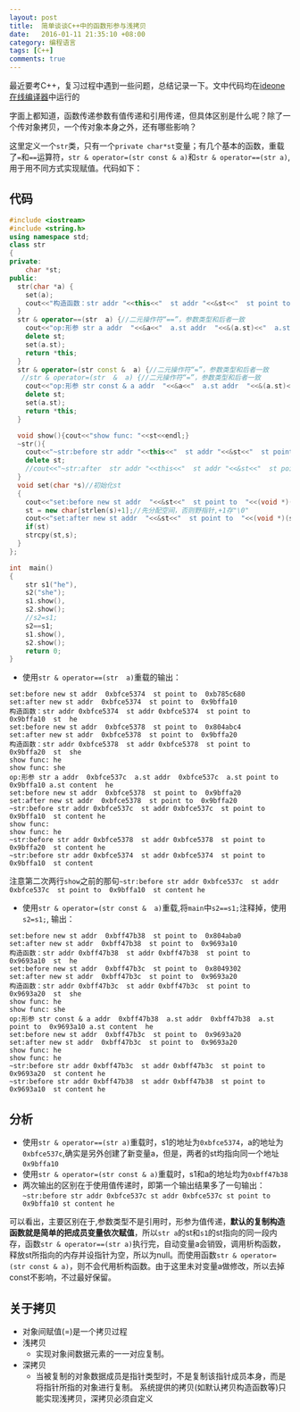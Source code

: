 ```yaml
---
layout: post
title:  简单谈谈C++中的函数形参与浅拷贝
date:   2016-01-11 21:35:10 +08:00
category: 编程语言
tags: [C++]
comments: true
---
```


最近要考C++，复习过程中遇到一些问题，总结记录一下。文中代码均在[ideone在线编译器](http://ideone.com)中运行的

字面上都知道，函数传递参数有值传递和引用传递，但具体区别是什么呢？除了一个传对象拷贝，一个传对象本身之外，还有哪些影响？

<!-- more -->

这里定义一个`str`类，只有一个`private char*st`变量；有几个基本的函数，重载了`=`和`==`运算符，`str & operator=(str const & a)`和`str & operator==(str a)`,用于用不同方式实现赋值。代码如下：

## 代码

```cpp
#include <iostream> 
#include <string.h> 
using namespace std; 
class str 
{
private: 
	char *st; 
public:  
  str(char *a) {
	set(a);
	cout<<"构造函数：str addr "<<this<<"  st addr "<<&st<<"  st point to  "<<(void *)st<<"  st  "<<st<<endl; 
  }  
  str & operator==(str  a) {//二元操作符“==”，参数类型和后者一致
	cout<<"op:形参 str a addr  "<<&a<<"  a.st addr  "<<&(a.st)<<"  a.st point to  "<<(void *)(a.st)<<" a.st content  "<<(a.st)<<endl;
	delete st; 
	set(a.st);
	return *this;
  }  
  str & operator=(str const &  a) {//二元操作符“=”，参数类型和后者一致
   //str & operator=(str  &  a) {//二元操作符“=”，参数类型和后者一致
	cout<<"op:形参 str const & a addr  "<<&a<<"  a.st addr  "<<&(a.st)<<"  a.st point to  "<<(void *)(a.st)<<" a.st content  "<<(a.st)<<endl;
	delete st; 
	set(a.st);
	return *this;
  }  

  void show(){cout<<"show func: "<<st<<endl;} 
  ~str(){
	cout<<"~str:before str addr "<<this<<"  st addr "<<&st<<"  st point to  "<<(void *)(st)<<"  st content "<<st<<endl; 
	delete st;
	//cout<<"~str:after  str addr "<<this<<"  st addr "<<&st<<"  st point to  "<<(void *)(st)<<"  st content "<<st<<endl; 
  }  
  void set(char *s)//初始化st 
  {   
	cout<<"set:before new st addr  "<<&st<<"  st point to  "<<(void *)(st)<<endl;
	st = new char[strlen(s)+1];//先分配空间，否则野指针,+1存"\0"
	cout<<"set:after new st addr  "<<&st<<"  st point to  "<<(void *)(st)<<endl;
	if(st)
	strcpy(st,s); 
  } 
};  

int  main()  
{
	str s1("he"),
	s2("she"); 
	s1.show(),
	s2.show(); 
	//s2=s1;  
	s2==s1;
	s1.show(),
	s2.show();
	return 0;
} 
```

-  使用`str & operator==(str  a)`重载的输出：

```
set:before new st addr  0xbfce5374  st point to  0xb785c680
set:after new st addr  0xbfce5374  st point to  0x9bffa10
构造函数：str addr 0xbfce5374  st addr 0xbfce5374  st point to  0x9bffa10  st  he
set:before new st addr  0xbfce5378  st point to  0x804abc4
set:after new st addr  0xbfce5378  st point to  0x9bffa20
构造函数：str addr 0xbfce5378  st addr 0xbfce5378  st point to  0x9bffa20  st  she
show func: he
show func: she
op:形参 str a addr  0xbfce537c  a.st addr  0xbfce537c  a.st point to  0x9bffa10 a.st content  he
set:before new st addr  0xbfce5378  st point to  0x9bffa20
set:after new st addr  0xbfce5378  st point to  0x9bffa20
~str:before str addr 0xbfce537c  st addr 0xbfce537c  st point to  0x9bffa10  st content he
show func: 
show func: he
~str:before str addr 0xbfce5378  st addr 0xbfce5378  st point to  0x9bffa20  st content he
~str:before str addr 0xbfce5374  st addr 0xbfce5374  st point to  0x9bffa10  st content 
```

注意第二次两行`show`之前的那句`~str:before str addr 0xbfce537c  st addr 0xbfce537c  st point to  0x9bffa10  st content he`

- 使用`str & operator=(str const &  a)`重载,将`main`中`s2==s1;`注释掉，使用`s2=s1;`, 输出：

```
set:before new st addr  0xbff47b38  st point to  0x804aba0
set:after new st addr  0xbff47b38  st point to  0x9693a10
构造函数：str addr 0xbff47b38  st addr 0xbff47b38  st point to  0x9693a10  st  he
set:before new st addr  0xbff47b3c  st point to  0x8049302
set:after new st addr  0xbff47b3c  st point to  0x9693a20
构造函数：str addr 0xbff47b3c  st addr 0xbff47b3c  st point to  0x9693a20  st  she
show func: he
show func: she
op:形参 str const & a addr  0xbff47b38  a.st addr  0xbff47b38  a.st point to  0x9693a10 a.st content  he
set:before new st addr  0xbff47b3c  st point to  0x9693a20
set:after new st addr  0xbff47b3c  st point to  0x9693a20
show func: he
show func: he
~str:before str addr 0xbff47b3c  st addr 0xbff47b3c  st point to  0x9693a20  st content he
~str:before str addr 0xbff47b38  st addr 0xbff47b38  st point to  0x9693a10  st content he
```

## 分析

- 使用`str & operator==(str a)`重载时，s1的地址为`0xbfce5374`，a的地址为`0xbfce537c`,确实是另外创建了新变量a，但是，两者的st均指向同一个地址`0x9bffa10`
- 使用`str & operator=(str const & a)`重载时，s1和a的地址均为`0xbff47b38`
- 两次输出的区别在于使用值传递时，即第一个输出结果多了一句输出：`~str:before str addr 0xbfce537c st addr 0xbfce537c st point to 0x9bffa10 st content he`


可以看出，主要区别在于,参数类型不是引用时，形参为值传递，**默认的复制构造函数就是简单的把成员变量依次赋值**，所以`str a`的st和`s1`的st指向的同一段内存，函数`str & operator==(str a)`执行完，自动变量a会销毁，调用析构函数，释放st所指向的内存并设指针为空，所以为null。而使用函数`str & operator=(str const & a)`，则不会代用析构函数。由于这里未对变量a做修改，所以去掉const不影响，不过最好保留。

## 关于拷贝

- 对象间赋值(=)是一个拷贝过程
- 浅拷贝
  - 实现对象间数据元素的一一对应复制。
- 深拷贝
  - 当被复制的对象数据成员是指针类型时，不是复制该指针成员本身，而是将指针所指的对象进行复制。
系统提供的拷贝(如默认拷贝构造函数等)只能实现浅拷贝，深拷贝必须自定义
